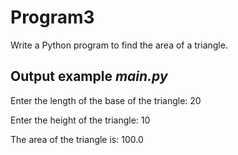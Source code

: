 # Program3
Write a Python program to find the area of a triangle.

## Output example *main.py*
Enter the length of the base of the triangle: 20

Enter the height of the triangle: 10

The area of the triangle is: 100.0
